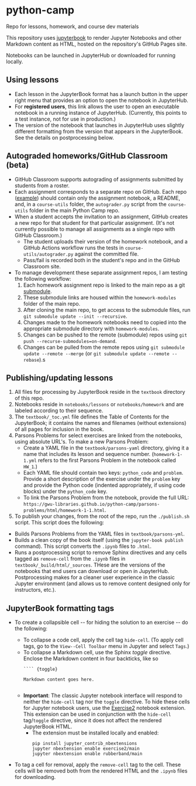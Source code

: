 # python-camp
Repo for lessons, homework, and course dev materials

This repository uses [jupyterbook](https://jupyterbook.org/en/stable/intro.html) to render Jupyter Notebooks and other Markdown content as HTML, hosted on the repository's GitHub Pages site. 

Notebooks can be launched in JupyterHub or downloaded for running locally.

## Using lessons 

- Each lesson in the JupyterBook format has a launch button in the upper right menu that provides an option to open the notebook in JupyterHub.
- For **registered users**, this link allows the user to open an executable notebook in a running instance of JupyterHub. (Currently, this points to a test instance, not for use in production.)
- The version of the notebook that launches in JupyterHub uses slightly different formatting from the version that appears in the JupyterBook. See the details on postprocessing below.

## Autograded homeworks/GitHub Classroom (beta)

- GitHub Classroom supports autograding of assignments submitted by students from a roster. 
- Each assignment corresponds to a separate repo on GitHub. Each repo ([example](https://github.com/gwu-libraries/python-camp-hw-2-gr)) should contain only the assignment notebook, a README, and, in a `course-utils` folder, the `autograder.py` script from the `course-utils` folder in the main Python Camp repo.
- When a student accepts the invitation to an assignment, GitHub creates a new repo for that student for that particular assignment. (It's not currently possible to manage all assignments as a single repo with GitHub Classroom.) 
  - The student uploads their version of the homework notebook, and a GitHub Actions workflow runs the tests in `course-utils/autograder.py` against the committed file. 
  - Pass/fail is recorded both in the student's repo and in the GitHub Classroom site. 
- To manage development these separate assignment repos, I am testing the following workflow:
  1. Each homework assignment repo is linked to the main repo as a git [submodule](https://git-scm.com/book/en/v2/Git-Tools-Submodules).
  2. These submodule links are housed within the `homework-modules` folder of the main repo.
  3. After cloning the main repo, to get access to the submodule files, run `git submodule update --init --recursive`.
  4. Changes made to the homework notebooks need to copied into the appropriate submodule directory with `homework-modules`.
  5. Changes can be pushed to the remote (submodule) repos using `git push --recurse-submodules=on-demand`.
  6. Changes can be pulled from the remote repos using `git submodule update --remote --merge` (or `git submodule update --remote --rebase`).s

## Publishing/updating lessons

1. All files for processing by JupyterBook reside in the `textbook` directory of this repo.
2. Notebooks reside in `notebooks/lessons` or `notebooks/homework` and are labeled according to their sequence. 
3. The `textbook/_toc.yml` file defines the Table of Contents for the JupyterBook; it contains the names and filenames (without extensions) of all pages for inclusion in the book.
4. Parsons Problems for select exercises are linked from the notebooks, using absolute URL's. To make a new Parsons Problem:
   - Create a YAML file in the `textbook/parsons-yaml` directory, giving it a name that includes its lesson and sequence number. (`homework-1-1.yml` refers to the first Parsons Problem in the notebook called `HW_1`.)
   - Each YAML file should contain two keys: `python_code` and `problem`. Provide a short description of the exercise under the `problem` key and provide the Python code (indented appropriately, if using code blocks) under the `python_code` key.
   - To link the Parsons Problem from the notebook, provide the full URL: `https://gwu-libraries.github.io/python-camp/parsons-problems/html/homework-1-1.html`.
5. To publish your changes, from the root of the repo, run the `./publish.sh` script. This script does the following:
  - Builds Parsons Problems from the YAML files in `textbook/parsons-yml`. 
  - Builds a clean copy of the book itself (using the `jupyter-book publish` command). This script converts the `.ipynb` files to `.html`.
  - Runs a postprocessing script to remove Sphinx directives and any cells tagged as `remove-cell` from the `.ipynb` files in `textbook/_build/html/_sources`. THese are the versions of the notebooks that end users can download or open in JupyterHub. Postprocessing makes for a cleaner user experience in the classic Jupyter environment (and allows us to remove content designed only for instructors, etc.).

## JupyterBook formatting tags

- To create a collapsible cell -- for hiding the solution to an exercise -- do the following:
  - To collapse a code cell, apply the cell tag `hide-cell`. (To apply cell tags, go to the `View--Cell Toolbar` menu in Jupyter and select `Tags`.)
  - To collapse a Markdown cell, use the Sphinx _toggle_ directive. Enclose the Markdown content in four backticks, like so
    ```
    ```` {toggle}
    
    Markdown content goes here.

    `````
    ```
  - **Important**: The classic Jupyter notebook interface will respond to neither the `hide-cell` tag nor the `toggle` directive. To hide these cells for Jupyter notebook users, use the [Exercise2](https://jupyter-contrib-nbextensions.readthedocs.io/en/latest/nbextensions/exercise2/readme.html) notebook extension. This extension can be used in conjunction with the `hide-cell` tag/`toggle` directive, since it does not affect the rendered JupyterBook HTML. 
    - The extension must be installed locally and enabled:
        ```
        pip install jupyter_contrib_nbextensions
        jupyter nbextension enable exercise2/main
        jupyter nbextension enable rubberband/main
        ```

- To tag a cell for removal, apply the `remove-cell` tag to the cell. These cells will be removed both from the rendered HTML and the `.ipynb` files for downloading.